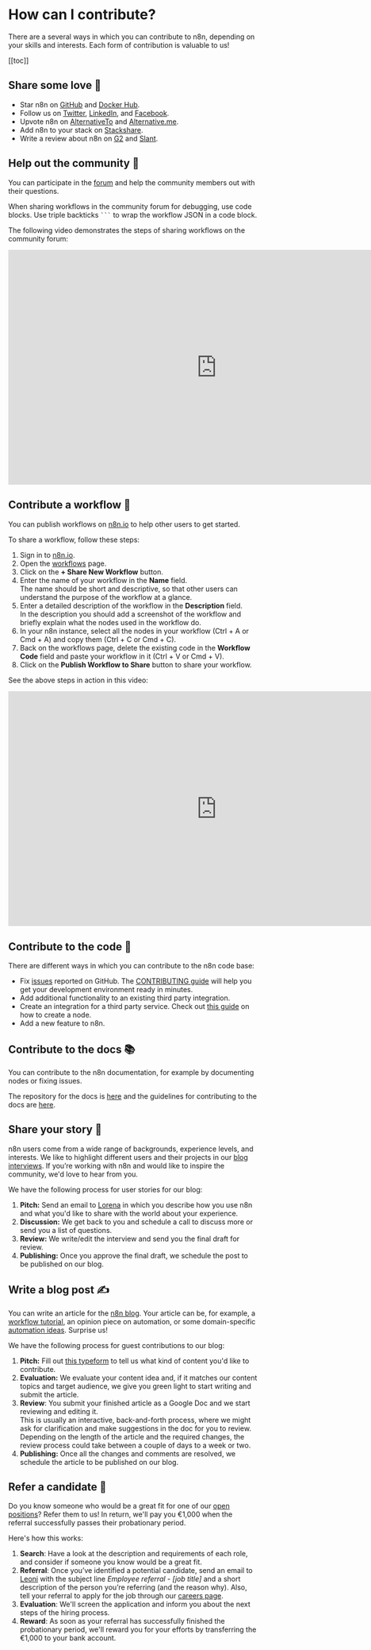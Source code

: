 # How can I contribute?

There are a several ways in which you can contribute to n8n, depending on your skills and interests. Each form of contribution is valuable to us!

[[toc]]

## Share some love 🧡

- Star n8n on [GitHub](https://github.com/n8n-io/n8n) and [Docker Hub](https://hub.docker.com/r/n8nio/n8n).
- Follow us on [Twitter](https://twitter.com/n8n_io), [LinkedIn](https://www.linkedin.com/company/28491094), and [Facebook](https://www.facebook.com/n8nio/).
- Upvote n8n on [AlternativeTo](https://alternativeto.net/software/n8n-io/) and [Alternative.me](https://alternative.me/n8n-io).
- Add n8n to your stack on [Stackshare](https://stackshare.io/n8n).
- Write a review about n8n on [G2](https://www.g2.com/products/n8n/reviews) and [Slant](https://www.slant.co/improve/options/37977/~n8n-review).

## Help out the community 🤝

You can participate in the [forum](https://community.n8n.io/) and help the community members out with their questions.

When sharing workflows in the community forum for debugging, use code blocks. Use triple backticks ` ``` ` to wrap the workflow JSON in a code block.

The following video demonstrates the steps of sharing workflows on the community forum:

<div class="video-container">

<iframe width="840" height="472.5" src="https://www.youtube.com/embed/dVC8yLqUvCE" frameborder="0" allow="accelerometer; autoplay; clipboard-write; encrypted-media; gyroscope; picture-in-picture" allowfullscreen></iframe>

</div>

## Contribute a workflow 🧬

You can publish workflows on [n8n.io](https://n8n.io/workflows) to help other users to get started.

To share a workflow, follow these steps:

1. Sign in to [n8n.io](https://n8n.io/login).
2. Open the [workflows](https://n8n.io/workflows) page.
3. Click on the ********+ Share New Workflow******** button.
4. Enter the name of your workflow in the ********Name******** field.\
The name should be short and descriptive, so that other users can understand the purpose of the workflow at a glance.
5. Enter a detailed description of the workflow in the **Description** field.\
In the description you should add a screenshot of the workflow and briefly explain what the nodes used in the workflow do.
6. In your n8n instance, select all the nodes in your workflow (Ctrl + A or Cmd + A) and copy them (Ctrl + C or Cmd + C).
7. Back on the workflows page, delete the existing code in the **Workflow Code** field and paste your workflow in it (Ctrl + V or Cmd + V).
8. Click on the **Publish Workflow to Share** button to share your workflow.

See the above steps in action in this video:

<div class="video-container">

<iframe width="840" height="472.5" src="https://www.youtube.com/embed/wcoirYBEgYc" frameborder="0" allow="accelerometer; autoplay; clipboard-write; encrypted-media; gyroscope; picture-in-picture" allowfullscreen></iframe>

</div>

## Contribute to the code 🔨

There are different ways in which you can contribute to the n8n code base:

- Fix [issues](https://github.com/n8n-io/n8n/issues) reported on GitHub. The [CONTRIBUTING guide](https://github.com/n8n-io/n8n/blob/master/CONTRIBUTING.md) will help you get your development environment ready in minutes.
- Add additional functionality to an existing third party integration.
- Create an integration for a third party service. Check out [this guide](../nodes/creating-nodes/create-node.md) on how to create a node.
- Add a new feature to n8n.

## Contribute to the docs 📚

You can contribute to the n8n documentation, for example by documenting nodes or fixing issues.

The repository for the docs is [here](https://github.com/n8n-io/n8n-docs) and the guidelines for contributing to the docs are [here](https://github.com/n8n-io/n8n-docs/blob/master/CONTRIBUTING.md).

## Share your story 💌

n8n users come from a wide range of backgrounds, experience levels, and interests. We like to highlight different users and their projects in our [blog interviews](https://medium.com/n8n-io/tagged/interview). If you’re working with n8n and would like to inspire the community, we'd love to hear from you.

We have the following process for user stories for our blog:

1. **Pitch:** Send an email to [Lorena](mailto:lorena@n8n.io) in which you describe how you use n8n and what you'd like to share with the world about your experience.
2. **Discussion:** We get back to you and schedule a call to discuss more or send you a list of questions.
3. **Review:** We write/edit the interview and send you the final draft for review.
4. **Publishing:** Once you approve the final draft, we schedule the post to be published on our blog.

## Write a blog post ✍️

You can write an article for the [n8n blog](https://n8n.io/blog/). Your article can be, for example, a [workflow tutorial](https://n8n.io/blog/tag/tutorial/), an opinion piece on automation, or some domain-specific [automation ideas](https://n8n.io/blog/tag/ideas/). Surprise us!

We have the following process for guest contributions to our blog:

1. **Pitch:** Fill out [this typeform](https://n8n-community.typeform.com/to/VYiRI7WN?typeform-source=n8n.io) to tell us what kind of content you'd like to contribute.
2. **Evaluation:** We evaluate your content idea and, if it matches our content topics and target audience, we give you green light to start writing and submit the article.
3. **Review**: You submit your finished article as a Google Doc and we start reviewing and editing it.\
This is usually an interactive, back-and-forth process, where we might ask for clarification and make suggestions in the doc for you to review. Depending on the length of the article and the required changes, the review process could take between a couple of days to a week or two.
4. **Publishing:** Once all the changes and comments are resolved, we schedule the article to be published on our blog.

## Refer a candidate 👥

Do you know someone who would be a great fit for one of our [open positions](https://n8n.io/careers)? Refer them to us! In return, we'll pay you €1,000 when the referral successfully passes their probationary period.

Here's how this works:

1. **Search**: Have a look at the description and requirements of each role, and consider if someone you know would be a great fit.
2. **Referral**: Once you’ve identified a potential candidate, send an email to [Leoni](mailto:leoni@n8n.io) with the subject line *Employee referral - [job title]* and a short description of the person you’re referring (and the reason why). Also, tell your referral to apply for the job through our [careers page](https://n8n.io/careers).
3. **Evaluation**: We'll screen the application and inform you about the next steps of the hiring process.
4. **Reward**: As soon as your referral has successfully finished the probationary period, we'll reward you for your efforts by transferring the €1,000 to your bank account.
